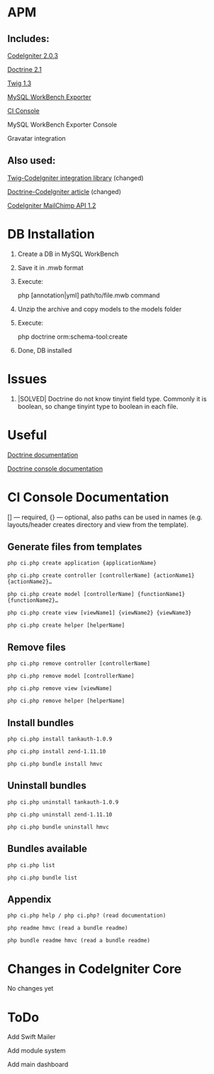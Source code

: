 APM
=========

Includes:
---------

[CodeIgniter 2.0.3](http://codeigniter.com/)

[Doctrine 2.1](http://www.doctrine-project.org/)

[Twig 1.3](http://twig.sensiolabs.org/)

[MySQL WorkBench Exporter](https://github.com/johmue/mysql-workbench-schema-exporter)

[CI Console](https://bitbucket.org/anatooly/ciconsole)

MySQL WorkBench Exporter Console

Gravatar integration

Also used:
--------------
[Twig-CodeIgniter integration library](https://github.com/bmatschullat/Twig-Codeigniter) (changed)

[Doctrine-CodeIgniter article](http://wildlyinaccurate.com/integrating-doctrine-2-with-codeigniter-2/) (changed)

[CodeIgniter MailChimp API 1.2](https://github.com/codepotato/codeigniter-mailchimp-api)

DB Installation
============

1. Create a DB in MySQL WorkBench
2. Save it in .mwb format
3. Execute:

	php [annotation|yml] path/to/file.mwb command
	
4. Unzip the archive and copy models to the models folder
5. Execute:

	php doctrine orm:schema-tool:create
	
6. Done, DB installed

Issues
===========

1. |SOLVED| Doctrine do not know tinyint field type. Commonly it is boolean, so change tinyint type to boolean in each file.

Useful
===========
[Doctrine documentation](http://www.doctrine-project.org/docs/orm/2.1)

[Doctrine console documentation](http://www.doctrine-project.org/docs/orm/2.1/en/reference/tools.html)

CI Console Documentation
========================

[] — required, {} — optional, also paths can be used in names (e.g. layouts/header creates directory and view from the template).

Generate files from templates
------------------------------

	php ci.php create application {applicationName}

	php ci.php create controller [controllerName] {actionName1} {actionName2}…

	php ci.php create model [controllerName] {functionName1} {functionName2}…

	php ci.php create view [viewName1] {viewName2} {viewName3}

	php ci.php create helper [helperName]

Remove files
------------

	php ci.php remove controller [controllerName]

	php ci.php remove model [controllerName]

	php ci.php remove view [viewName]

	php ci.php remove helper [helperName]

Install bundles
----------------

	php ci.php install tankauth-1.0.9

	php ci.php install zend-1.11.10

	php ci.php bundle install hmvc

Uninstall bundles
-----------------

	php ci.php uninstall tankauth-1.0.9

	php ci.php uninstall zend-1.11.10

	php ci.php bundle uninstall hmvc

Bundles available
-----------------

	php ci.php list

	php ci.php bundle list

Appendix
--------

	php ci.php help / php ci.php? (read documentation)

	php readme hmvc (read a bundle readme)

	php bundle readme hmvc (read a bundle readme)

Changes in CodeIgniter Core
============================

No changes yet

ToDo
====

Add Swift Mailer

Add module system

Add main dashboard